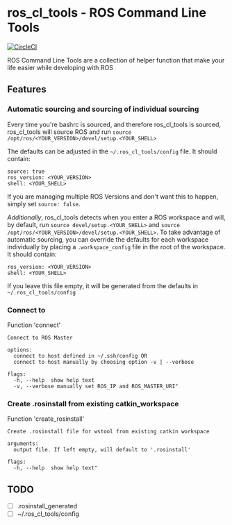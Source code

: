 # ros_cl_tools - ROS Command Line Tools

[![CircleCI](https://circleci.com/gh/juliangaal/ros_cl_tools.svg?style=svg)](https://circleci.com/gh/juliangaal/ros_cl_tools)

ROS Command Line Tools are a collection of helper function that make your life easier while developing with ROS

## Features

### Automatic sourcing and sourcing of individual sourcing

Every time you're bashrc is sourced, and therefore ros_cl_tools is sourced, ros_cl_tools will source ROS and run `source /opt/ros/<YOUR_VERSION>/devel/setup.<YOUR_SHELL>`

The defaults can be adjusted in the `~/.ros_cl_tools/config` file. It should contain:

```
source: true
ros_version: <YOUR_VERSION>
shell: <YOUR_SHELL>
```

If you are managing multiple ROS Versions and don't want this to happen, simply set `source: false`. 

*Additionally*, ros_cl_tools detects when you enter a ROS workspace and will, by default, run `source devel/setup.<YOUR_SHELL>` and `source /opt/ros/<YOUR_VERSION>/devel/setup.<YOUR_SHELL>`. To take advantage of automatic sourcing, you can override the defaults for each workspace individually by placing a `.workspace_config` file in the root of the workspace. It should contain: 

```
ros_version: <YOUR_VERSION>
shell: <YOUR_SHELL>
```

If you leave this file empty, it will be generated from the defaults in `~/.ros_cl_tools/config`

### Connect to 

Function 'connect'

```
Connect to ROS Master

options:
  connect to host defined in ~/.ssh/config OR
  connect to host manually by choosing option -v | --verbose

flags:
  -h, --help  show help text
  -v, --verbose manually set ROS_IP and ROS_MASTER_URI"
```

### Create .rosinstall from existing catkin_workspace

Function 'create_rosinstall'

```
Create .rosinstall file for wstool from existing catkin workspace

arguments:
  output file. If left empty, will default to '.rosinstall'

flags:
  -h, --help  show help text"
```

## TODO

- [ ] .rosinstall_generated
- [ ] ~/.ros_cl_tools/config
